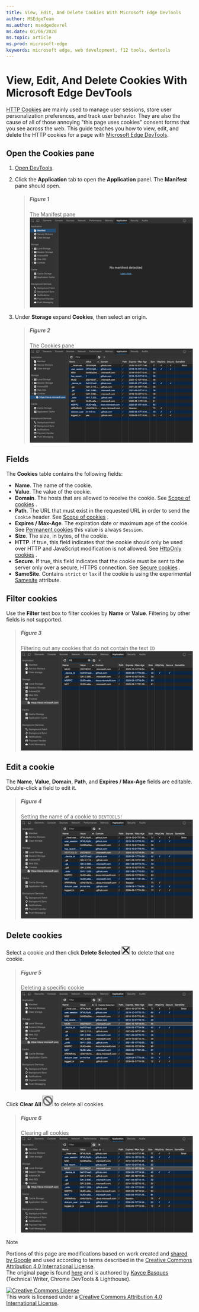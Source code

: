 ```yaml
---
title: View, Edit, And Delete Cookies With Microsoft Edge DevTools
author: MSEdgeTeam
ms.author: msedgedevrel
ms.date: 01/06/2020
ms.topic: article
ms.prod: microsoft-edge
keywords: microsoft edge, web development, f12 tools, devtools
---
```

<!-- Copyright Kayce Basques 

   Licensed under the Apache License, Version 2.0 (the "License");
   you may not use this file except in compliance with the License.
   You may obtain a copy of the License at

       https://www.apache.org/licenses/LICENSE-2.0

   Unless required by applicable law or agreed to in writing, software
   distributed under the License is distributed on an "AS IS" BASIS,
   WITHOUT WARRANTIES OR CONDITIONS OF ANY KIND, either express or implied.
   See the License for the specific language governing permissions and
   limitations under the License.  -->





# View, Edit, And Delete Cookies With Microsoft Edge DevTools   

  

[HTTP Cookies][MDNHTTPCookies]  are mainly used to manage user sessions, store user personalization preferences, and track user behavior.  They are also the cause of all of those annoying "this page uses cookies" consent forms that you see across the web.  This guide teaches you how to view, edit, and delete the HTTP cookies for a page with [Microsoft Edge DevTools][MicrosoftEdgeDevTools].  

## Open the Cookies pane   

1.  [Open DevTools][DevToolsOpen].  
1.  Click the **Application** tab to open the **Application** panel.  The **Manifest** pane should open.  
    
    > ##### Figure 1  
    > The Manifest pane  
    > ![The Manifest pane][ImageManifest]  

1.  Under **Storage** expand **Cookies**, then select an origin.  
    
    > ##### Figure 2  
    > The Cookies pane  
    > ![The Cookies pane][ImageCookies]  

## Fields   

The **Cookies** table contains the following fields:  

*   **Name**.  The name of the cookie.  
*   **Value**.  The value of the cookie.  
*   **Domain**.  The hosts that are allowed to receive the cookie.  See [Scope of cookies][MDNHTTPCookiesScope] .  
*   **Path**.  The URL that must exist in the requested URL in order to send the `Cookie` header.  See [Scope of cookies][MDNHTTPCookiesScope] .  
*   **Expires / Max-Age**.  The expiration date or maximum age of the cookie.  See [Permanent cookies][MDNHTTPCookiesPermanent]  this value is always `Session`.  
*   **Size**.  The size, in bytes, of the cookie.  
*   **HTTP**.  If true, this field indicates that the cookie should only be used over HTTP and JavaScript modification is not allowed.  See [HttpOnly cookies][MDNHTTPCookiesSecure] .  
*   **Secure**.  If true, this field indicates that the cookie must be sent to the server only over a secure, HTTPS connection.  See [Secure cookies][MDNHTTPCookiesSecure] .  
*   **SameSite**.  Contains `strict` or `lax` if the cookie is using the experimental [Samesite][MDNHTTPCookiesSamesite]  attribute.  

## Filter cookies   

Use the **Filter** text box to filter cookies by **Name** or **Value**.  Filtering by other fields is not supported.  

> ##### Figure 3  
> Filtering out any cookies that do not contain the text `ID`  
> ![Filtering out any cookies that do not contain the text ID][ImageCookiesFilter]  

## Edit a cookie   

The **Name**, **Value**, **Domain**, **Path**, and **Expires / Max-Age** fields are editable.  
Double-click a field to edit it.  

> ##### Figure 4  
> Setting the name of a cookie to `DEVTOOLS!`  
> ![Setting the name of a cookie to DEVTOOLS!][ImageEditCookie]  

## Delete cookies   

Select a cookie and then click **Delete Selected** ![Delete Selected][ImageDeleteIcon]  to delete that one cookie.  

> ##### Figure 5  
> Deleting a specific cookie  
> ![Deleting a specific cookie][ImageDeleteCookie]  

Click **Clear All** ![Clear All][ImageClearIcon]  to delete all cookies.  

> ##### Figure 6  
> Clearing all cookies  
> ![Clearing all cookies][ImageClearAllCookies]  

   

  

<!-- image links -->  

[ImageClearIcon]: images/clear-icon.msft.png  
[ImageDeleteIcon]: images/delete-icon.msft.png  

[ImageClearAllCookies]: images/application-storage-cookies-clear-all.msft.png "Figure 6: Clearing all cookies"  
[ImageCookies]: images/application-storage-cookies-selected.msft.png "Figure 2: The Cookies pane"  
[ImageCookiesFilter]: images/application-storage-cookies-filter-id.msft.png "Figure 3: Filtering out any cookies that do not contain the text ID"  
[ImageDeleteCookie]: images/application-storage-cookies-delete-selected.msft.png "Figure 5: Deleting a specific cookie"  
[ImageEditCookie]: images/application-storage-cookies-rename.msft.png "Figure 4: Setting the name of a cookie to DEVTOOLS!"  
[ImageManifest]: images/application-manifest-empty.msft.png "Figure 1: The Manifest pane"  

<!-- links -->  

[MicrosoftEdgeDevTools]: /microsoft-edge/devtools-guide-chromium "Microsoft Edge \(Chromium\) Developer Tools"  

[DevToolsOpen]: ../open.md "Open Microsoft Edge DevTools"  

[MDNHTTPCookies]: https://developer.mozilla.org/docs/Web/HTTP/Cookies "HTTP cookies | MDN"  
[MDNHTTPCookiesPermanent]: https://developer.mozilla.org/docs/Web/HTTP/Cookies#Permanent_cookies "HTTP cookies - Permanent cookies | MDN"  
[MDNHTTPCookiesSamesite]: https://developer.mozilla.org/docs/Web/HTTP/Cookies#SameSite_cookies "HTTP cookies - SameSite cookies | MDN"  
[MDNHTTPCookiesScope]: https://developer.mozilla.org/docs/Web/HTTP/Cookies#Scope_of_cookies "HTTP cookies - Scope of cookies | MDN"  
[MDNHTTPCookiesSecure]: https://developer.mozilla.org/docs/Web/HTTP/Cookies#Secure_and_HttpOnly_cookies "HTTP cookies - Secure and HttpOnly cookies | MDN"  
[MDNHTTPCookiesSession]: https://developer.mozilla.org/docs/Web/HTTP/Cookies#Session_cookies "HTTP cookies - Session cookies | MDN"  

> [!NOTE]
> Portions of this page are modifications based on work created and [shared by Google][GoogleSitePolicies] and used according to terms described in the [Creative Commons Attribution 4.0 International License][CCA4IL].  
> The original page is found [here](https://developers.google.com/web/tools/chrome-devtools/storage/cookies) and is authored by [Kayce Basques][KayceBasques] \(Technical Writer, Chrome DevTools \& Lighthouse\).  

[![Creative Commons License][CCby4Image]][CCA4IL]  
This work is licensed under a [Creative Commons Attribution 4.0 International License][CCA4IL].  

[CCA4IL]: https://creativecommons.org/licenses/by/4.0  
[CCby4Image]: https://i.creativecommons.org/l/by/4.0/88x31.png  
[GoogleSitePolicies]: https://developers.google.com/terms/site-policies  
[KayceBasques]: https://developers.google.com/web/resources/contributors/kaycebasques  
